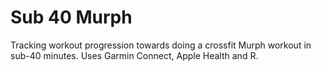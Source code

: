 # Sub 40 Murph 

Tracking workout progression towards doing a crossfit Murph workout in sub-40 minutes. Uses Garmin Connect, Apple Health and R.
